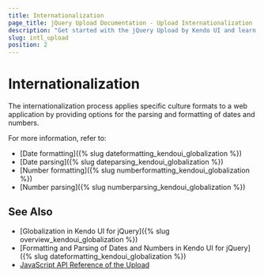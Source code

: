 ```yaml
---
title: Internationalization
page_title: jQuery Upload Documentation - Upload Internationalization
description: "Get started with the jQuery Upload by Kendo UI and learn about the options it supports for parsing and formatting of dates and numbers."
slug: intl_upload
position: 2
---
```


# Internationalization

The internationalization process applies specific culture formats to a web application by providing options for the parsing and formatting of dates and numbers.

For more information, refer to:
* [Date formatting]({% slug dateformatting_kendoui_globalization %})
* [Date parsing]({% slug dateparsing_kendoui_globalization %})
* [Number formatting]({% slug numberformatting_kendoui_globalization %})
* [Number parsing]({% slug numberparsing_kendoui_globalization %})

## See Also

* [Globalization in Kendo UI for jQuery]({% slug overview_kendoui_globalization %})
* [Formatting and Parsing of Dates and Numbers in Kendo UI for jQuery]({% slug dateformatting_kendoui_globalization %})
* [JavaScript API Reference of the Upload](/api/javascript/ui/upload)
